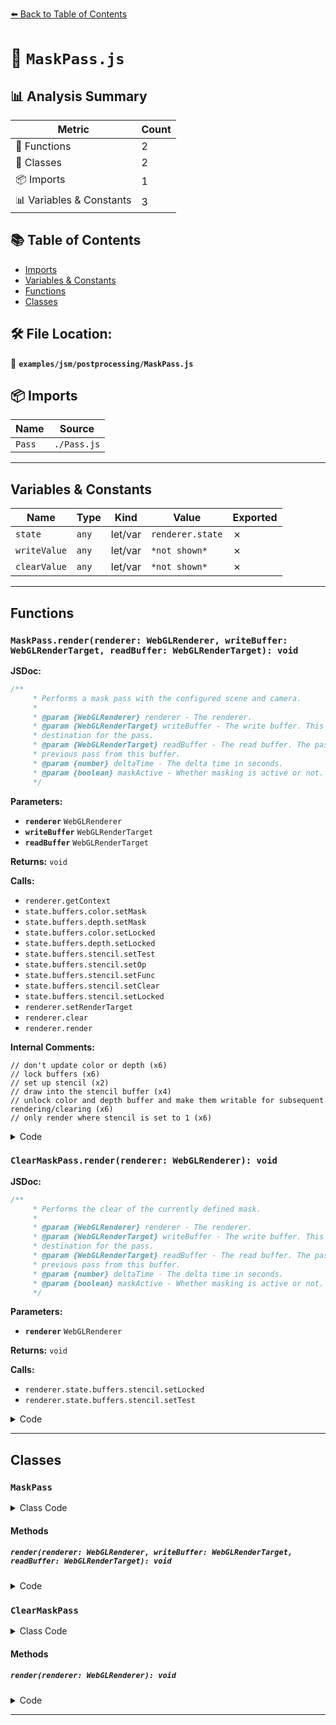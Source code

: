 [⬅️ Back to Table of Contents](../../../index.md)

# 📄 `MaskPass.js`

## 📊 Analysis Summary

| Metric | Count |
|--------|-------|
| 🔧 Functions | 2 |
| 🧱 Classes | 2 |
| 📦 Imports | 1 |
| 📊 Variables & Constants | 3 |

## 📚 Table of Contents

- [Imports](#imports)
- [Variables & Constants](#variables-constants)
- [Functions](#functions)
- [Classes](#classes)

## 🛠️ File Location:
📂 **`examples/jsm/postprocessing/MaskPass.js`**

## 📦 Imports

| Name | Source |
|------|--------|
| `Pass` | `./Pass.js` |


---

## Variables & Constants

| Name | Type | Kind | Value | Exported |
|------|------|------|-------|----------|
| `state` | `any` | let/var | `renderer.state` | ✗ |
| `writeValue` | `any` | let/var | `*not shown*` | ✗ |
| `clearValue` | `any` | let/var | `*not shown*` | ✗ |


---

## Functions

### `MaskPass.render(renderer: WebGLRenderer, writeBuffer: WebGLRenderTarget, readBuffer: WebGLRenderTarget): void`

**JSDoc:**
```typescript
/**
	 * Performs a mask pass with the configured scene and camera.
	 *
	 * @param {WebGLRenderer} renderer - The renderer.
	 * @param {WebGLRenderTarget} writeBuffer - The write buffer. This buffer is intended as the rendering
	 * destination for the pass.
	 * @param {WebGLRenderTarget} readBuffer - The read buffer. The pass can access the result from the
	 * previous pass from this buffer.
	 * @param {number} deltaTime - The delta time in seconds.
	 * @param {boolean} maskActive - Whether masking is active or not.
	 */
```

**Parameters:**

- **`renderer`** `WebGLRenderer`
- **`writeBuffer`** `WebGLRenderTarget`
- **`readBuffer`** `WebGLRenderTarget`

**Returns:** `void`

**Calls:**

- `renderer.getContext`
- `state.buffers.color.setMask`
- `state.buffers.depth.setMask`
- `state.buffers.color.setLocked`
- `state.buffers.depth.setLocked`
- `state.buffers.stencil.setTest`
- `state.buffers.stencil.setOp`
- `state.buffers.stencil.setFunc`
- `state.buffers.stencil.setClear`
- `state.buffers.stencil.setLocked`
- `renderer.setRenderTarget`
- `renderer.clear`
- `renderer.render`

**Internal Comments:**
```
// don't update color or depth (x6)
// lock buffers (x6)
// set up stencil (x2)
// draw into the stencil buffer (x4)
// unlock color and depth buffer and make them writable for subsequent rendering/clearing (x6)
// only render where stencil is set to 1 (x6)
```

<details><summary>Code</summary>

```typescript
render( renderer, writeBuffer, readBuffer /*, deltaTime, maskActive */ ) {

		const context = renderer.getContext();
		const state = renderer.state;

		// don't update color or depth

		state.buffers.color.setMask( false );
		state.buffers.depth.setMask( false );

		// lock buffers

		state.buffers.color.setLocked( true );
		state.buffers.depth.setLocked( true );

		// set up stencil

		let writeValue, clearValue;

		if ( this.inverse ) {

			writeValue = 0;
			clearValue = 1;

		} else {

			writeValue = 1;
			clearValue = 0;

		}

		state.buffers.stencil.setTest( true );
		state.buffers.stencil.setOp( context.REPLACE, context.REPLACE, context.REPLACE );
		state.buffers.stencil.setFunc( context.ALWAYS, writeValue, 0xffffffff );
		state.buffers.stencil.setClear( clearValue );
		state.buffers.stencil.setLocked( true );

		// draw into the stencil buffer

		renderer.setRenderTarget( readBuffer );
		if ( this.clear ) renderer.clear();
		renderer.render( this.scene, this.camera );

		renderer.setRenderTarget( writeBuffer );
		if ( this.clear ) renderer.clear();
		renderer.render( this.scene, this.camera );

		// unlock color and depth buffer and make them writable for subsequent rendering/clearing

		state.buffers.color.setLocked( false );
		state.buffers.depth.setLocked( false );

		state.buffers.color.setMask( true );
		state.buffers.depth.setMask( true );

		// only render where stencil is set to 1

		state.buffers.stencil.setLocked( false );
		state.buffers.stencil.setFunc( context.EQUAL, 1, 0xffffffff ); // draw if == 1
		state.buffers.stencil.setOp( context.KEEP, context.KEEP, context.KEEP );
		state.buffers.stencil.setLocked( true );

	}
```
</details>

### `ClearMaskPass.render(renderer: WebGLRenderer): void`

**JSDoc:**
```typescript
/**
	 * Performs the clear of the currently defined mask.
	 *
	 * @param {WebGLRenderer} renderer - The renderer.
	 * @param {WebGLRenderTarget} writeBuffer - The write buffer. This buffer is intended as the rendering
	 * destination for the pass.
	 * @param {WebGLRenderTarget} readBuffer - The read buffer. The pass can access the result from the
	 * previous pass from this buffer.
	 * @param {number} deltaTime - The delta time in seconds.
	 * @param {boolean} maskActive - Whether masking is active or not.
	 */
```

**Parameters:**

- **`renderer`** `WebGLRenderer`

**Returns:** `void`

**Calls:**

- `renderer.state.buffers.stencil.setLocked`
- `renderer.state.buffers.stencil.setTest`

<details><summary>Code</summary>

```typescript
render( renderer /*, writeBuffer, readBuffer, deltaTime, maskActive */ ) {

		renderer.state.buffers.stencil.setLocked( false );
		renderer.state.buffers.stencil.setTest( false );

	}
```
</details>


---

## Classes

### `MaskPass`

<details><summary>Class Code</summary>

```ts
class MaskPass extends Pass {

	/**
	 * Constructs a new mask pass.
	 *
	 * @param {Scene} scene - The 3D objects in this scene will define the mask.
	 * @param {Camera} camera - The camera.
	 */
	constructor( scene, camera ) {

		super();

		/**
		 * The scene that defines the mask.
		 *
		 * @type {Scene}
		 */
		this.scene = scene;

		/**
		 * The camera.
		 *
		 * @type {Camera}
		 */
		this.camera = camera;

		/**
		 * Overwritten to perform a clear operation by default.
		 *
		 * @type {boolean}
		 * @default true
		 */
		this.clear = true;

		/**
		 * Overwritten to disable the swap.
		 *
		 * @type {boolean}
		 * @default false
		 */
		this.needsSwap = false;

		/**
		 * Whether to inverse the mask or not.
		 *
		 * @type {boolean}
		 * @default false
		 */
		this.inverse = false;

	}

	/**
	 * Performs a mask pass with the configured scene and camera.
	 *
	 * @param {WebGLRenderer} renderer - The renderer.
	 * @param {WebGLRenderTarget} writeBuffer - The write buffer. This buffer is intended as the rendering
	 * destination for the pass.
	 * @param {WebGLRenderTarget} readBuffer - The read buffer. The pass can access the result from the
	 * previous pass from this buffer.
	 * @param {number} deltaTime - The delta time in seconds.
	 * @param {boolean} maskActive - Whether masking is active or not.
	 */
	render( renderer, writeBuffer, readBuffer /*, deltaTime, maskActive */ ) {

		const context = renderer.getContext();
		const state = renderer.state;

		// don't update color or depth

		state.buffers.color.setMask( false );
		state.buffers.depth.setMask( false );

		// lock buffers

		state.buffers.color.setLocked( true );
		state.buffers.depth.setLocked( true );

		// set up stencil

		let writeValue, clearValue;

		if ( this.inverse ) {

			writeValue = 0;
			clearValue = 1;

		} else {

			writeValue = 1;
			clearValue = 0;

		}

		state.buffers.stencil.setTest( true );
		state.buffers.stencil.setOp( context.REPLACE, context.REPLACE, context.REPLACE );
		state.buffers.stencil.setFunc( context.ALWAYS, writeValue, 0xffffffff );
		state.buffers.stencil.setClear( clearValue );
		state.buffers.stencil.setLocked( true );

		// draw into the stencil buffer

		renderer.setRenderTarget( readBuffer );
		if ( this.clear ) renderer.clear();
		renderer.render( this.scene, this.camera );

		renderer.setRenderTarget( writeBuffer );
		if ( this.clear ) renderer.clear();
		renderer.render( this.scene, this.camera );

		// unlock color and depth buffer and make them writable for subsequent rendering/clearing

		state.buffers.color.setLocked( false );
		state.buffers.depth.setLocked( false );

		state.buffers.color.setMask( true );
		state.buffers.depth.setMask( true );

		// only render where stencil is set to 1

		state.buffers.stencil.setLocked( false );
		state.buffers.stencil.setFunc( context.EQUAL, 1, 0xffffffff ); // draw if == 1
		state.buffers.stencil.setOp( context.KEEP, context.KEEP, context.KEEP );
		state.buffers.stencil.setLocked( true );

	}

}
```
</details>

#### Methods

##### `render(renderer: WebGLRenderer, writeBuffer: WebGLRenderTarget, readBuffer: WebGLRenderTarget): void`

<details><summary>Code</summary>

```ts
render( renderer, writeBuffer, readBuffer /*, deltaTime, maskActive */ ) {

		const context = renderer.getContext();
		const state = renderer.state;

		// don't update color or depth

		state.buffers.color.setMask( false );
		state.buffers.depth.setMask( false );

		// lock buffers

		state.buffers.color.setLocked( true );
		state.buffers.depth.setLocked( true );

		// set up stencil

		let writeValue, clearValue;

		if ( this.inverse ) {

			writeValue = 0;
			clearValue = 1;

		} else {

			writeValue = 1;
			clearValue = 0;

		}

		state.buffers.stencil.setTest( true );
		state.buffers.stencil.setOp( context.REPLACE, context.REPLACE, context.REPLACE );
		state.buffers.stencil.setFunc( context.ALWAYS, writeValue, 0xffffffff );
		state.buffers.stencil.setClear( clearValue );
		state.buffers.stencil.setLocked( true );

		// draw into the stencil buffer

		renderer.setRenderTarget( readBuffer );
		if ( this.clear ) renderer.clear();
		renderer.render( this.scene, this.camera );

		renderer.setRenderTarget( writeBuffer );
		if ( this.clear ) renderer.clear();
		renderer.render( this.scene, this.camera );

		// unlock color and depth buffer and make them writable for subsequent rendering/clearing

		state.buffers.color.setLocked( false );
		state.buffers.depth.setLocked( false );

		state.buffers.color.setMask( true );
		state.buffers.depth.setMask( true );

		// only render where stencil is set to 1

		state.buffers.stencil.setLocked( false );
		state.buffers.stencil.setFunc( context.EQUAL, 1, 0xffffffff ); // draw if == 1
		state.buffers.stencil.setOp( context.KEEP, context.KEEP, context.KEEP );
		state.buffers.stencil.setLocked( true );

	}
```
</details>

### `ClearMaskPass`

<details><summary>Class Code</summary>

```ts
class ClearMaskPass extends Pass {

	/**
	 * Constructs a new clear mask pass.
	 */
	constructor() {

		super();

		/**
		 * Overwritten to disable the swap.
		 *
		 * @type {boolean}
		 * @default false
		 */
		this.needsSwap = false;

	}

	/**
	 * Performs the clear of the currently defined mask.
	 *
	 * @param {WebGLRenderer} renderer - The renderer.
	 * @param {WebGLRenderTarget} writeBuffer - The write buffer. This buffer is intended as the rendering
	 * destination for the pass.
	 * @param {WebGLRenderTarget} readBuffer - The read buffer. The pass can access the result from the
	 * previous pass from this buffer.
	 * @param {number} deltaTime - The delta time in seconds.
	 * @param {boolean} maskActive - Whether masking is active or not.
	 */
	render( renderer /*, writeBuffer, readBuffer, deltaTime, maskActive */ ) {

		renderer.state.buffers.stencil.setLocked( false );
		renderer.state.buffers.stencil.setTest( false );

	}

}
```
</details>

#### Methods

##### `render(renderer: WebGLRenderer): void`

<details><summary>Code</summary>

```ts
render( renderer /*, writeBuffer, readBuffer, deltaTime, maskActive */ ) {

		renderer.state.buffers.stencil.setLocked( false );
		renderer.state.buffers.stencil.setTest( false );

	}
```
</details>


---